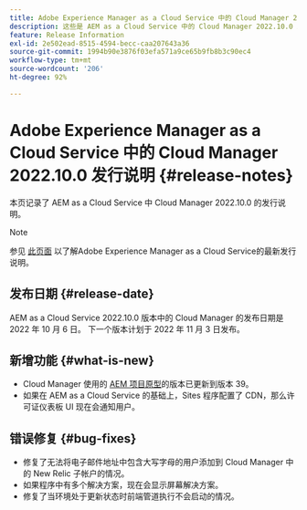 ```yaml
---
title: Adobe Experience Manager as a Cloud Service 中的 Cloud Manager 2022.10.0 发行说明
description: 这些是 AEM as a Cloud Service 中的 Cloud Manager 2022.10.0 发行说明。
feature: Release Information
exl-id: 2e502ead-8515-4594-becc-caa207643a36
source-git-commit: 1994b90e3876f03efa571a9ce65b9fb8b3c90ec4
workflow-type: tm+mt
source-wordcount: '206'
ht-degree: 92%

---
```


# Adobe Experience Manager as a Cloud Service 中的 Cloud Manager 2022.10.0 发行说明 {#release-notes}

本页记录了 AEM as a Cloud Service 中 Cloud Manager 2022.10.0 的发行说明。

>[!NOTE]
>
>参见 [此页面](/help/release-notes/release-notes-cloud/release-notes-current.md) 以了解Adobe Experience Manager as a Cloud Service的最新发行说明。

## 发布日期 {#release-date}

AEM as a Cloud Service 2022.10.0 版本中的 Cloud Manager 的发布日期是 2022 年 10 月 6 日。 下一个版本计划于 2022 年 11 月 3 日发布。

## 新增功能 {#what-is-new}

* Cloud Manager 使用的 [AEM 项目原型](https://experienceleague.adobe.com/docs/experience-manager-core-components/using/developing/archetype/overview.html)的版本已更新到版本 39。
* 如果在 AEM as a Cloud Service 的基础上，Sites 程序配置了 CDN，那么许可证仪表板 UI 现在会通知用户。

## 错误修复 {#bug-fixes}

* 修复了无法将电子邮件地址中包含大写字母的用户添加到 Cloud Manager 中的 New Relic 子帐户的情况。
* 如果程序中有多个解决方案，现在会显示屏幕解决方案。
* 修复了当环境处于更新状态时前端管道执行不会启动的情况。
